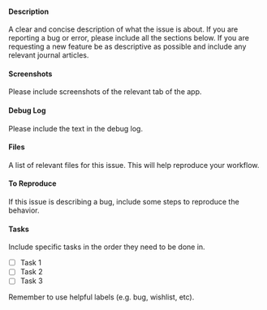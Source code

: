 #### Description
A clear and concise description of what the issue is about. If you are reporting a bug or error, please include all the sections below. If you are requesting a new feature be as descriptive as possible and include any relevant journal articles. 

#### Screenshots
Please include screenshots of the relevant tab of the app.

#### Debug Log
Please include the text in the debug log.

#### Files
A list of relevant files for this issue. This will help reproduce your workflow.

#### To Reproduce
If this issue is describing a bug, include some steps to reproduce the behavior.

#### Tasks
Include specific tasks in the order they need to be done in.
- [ ] Task 1
- [ ] Task 2
- [ ] Task 3

Remember to use helpful labels (e.g. bug, wishlist, etc).
